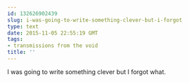 ```yaml
---
id: 132626902439
slug: i-was-going-to-write-something-clever-but-i-forgot
type: text
date: 2015-11-05 22:55:19 GMT
tags:
- transmissions from the void
title: ''
---
```

I was going to write something clever but I forgot what.